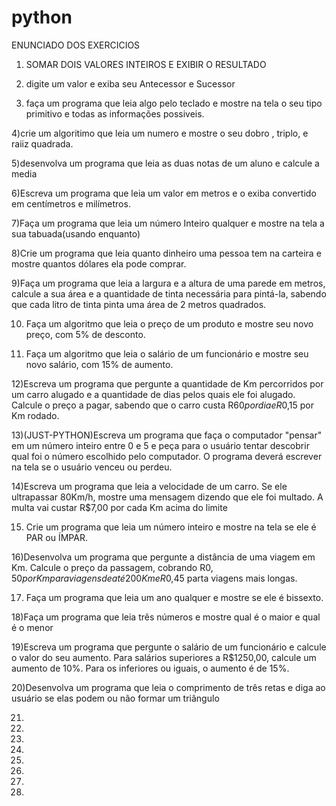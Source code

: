 # python
ENUNCIADO DOS EXERCICIOS 

1) SOMAR DOIS VALORES INTEIROS E EXIBIR O RESULTADO

2) digite um valor e exiba seu Antecessor e Sucessor

3) faça  um  programa  que leia algo pelo teclado e mostre  na tela o seu tipo primitivo e todas as informações possiveis.

4)crie um algoritimo que leia um  numero e mostre  o seu dobro , triplo, e raiiz quadrada.

5)desenvolva um programa que leia as duas notas  de um aluno  e calcule a media

6)Escreva um programa que leia um valor em metros e o exiba convertido em centímetros e milímetros.

7)Faça um programa que leia um número Inteiro qualquer e mostre na tela a sua tabuada(usando enquanto)


8)Crie um programa que leia quanto dinheiro uma pessoa tem na carteira e mostre quantos dólares ela pode comprar.

9)Faça um programa que leia a largura e a altura de uma parede em metros, calcule a sua área e a quantidade de tinta necessária para pintá-la, sabendo que cada litro de tinta pinta uma área de 2 metros quadrados.

10) Faça um algoritmo que leia o preço de um produto e mostre seu novo preço, com 5% de desconto.

11) Faça um algoritmo que leia o salário de um funcionário e mostre seu novo salário, com 15% de aumento.

12)Escreva um programa que pergunte a quantidade de Km percorridos por um carro alugado e a quantidade de dias pelos quais ele foi alugado. Calcule o preço a pagar, sabendo que o carro custa R$60 por dia e R$0,15 por Km rodado.

13)(JUST-PYTHON)Escreva um programa que faça o computador "pensar" em um número inteiro entre 0 e 5 e peça para o usuário tentar descobrir qual foi o número escolhido pelo computador. O programa deverá escrever na tela se o usuário venceu ou perdeu.

14)Escreva um programa que leia a velocidade de um carro. Se ele ultrapassar 80Km/h, mostre uma mensagem dizendo que ele foi multado. A multa vai custar R$7,00 por cada Km acima do limite

15) Crie um programa que leia um número inteiro e mostre na tela se ele é PAR ou ÍMPAR.

16)Desenvolva um programa que pergunte a distância de uma viagem em Km. Calcule o preço da passagem, cobrando R$0,50 por Km para viagens de até 200Km e R$0,45 parta viagens mais longas.

17) Faça um programa que leia um ano qualquer e mostre se ele é bissexto.


18)Faça um programa que leia três números e mostre qual é o maior e qual é o menor

19)Escreva um programa que pergunte o salário de um funcionário e calcule o valor do seu aumento. Para salários superiores a R$1250,00, calcule um aumento de 10%. Para os inferiores ou iguais, o aumento é de 15%.

20)Desenvolva um programa que leia o comprimento de três retas e diga ao usuário se elas podem ou não formar um triângulo

21)

23)

24)

25)

26)

27)

28)

29)